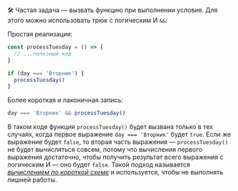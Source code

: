 🛠 Частая задача — вызвать функцию при выполнении условия. Для этого можно использовать трюк с логическим И `&&`:

Простая реализация:

```js
const processTuesday = () => {
  // ...полезный код
}

if (day === 'Вторник') {
  processTuesday()
}
```

Более короткая и лаконичная запись:

```js
day === 'Вторник' && processTuesday()
```

В таком коде функция `processTuesday()` будет вызвана только в тех случаях, когда первое выражение `day === 'Вторник'` будет `true`. Если же выражение будет `false`, то вторая часть выражения — `processTuesday()` не будет вычисляться совсем, потому что вычисления первого выражения достаточно, чтобы получить результат всего выражения с логическим И — оно будет `false`. Такой подход называется [_вычислением по короткой схеме_](https://ru.wikipedia.org/wiki/%D0%92%D1%8B%D1%87%D0%B8%D1%81%D0%BB%D0%B5%D0%BD%D0%B8%D1%8F_%D0%BF%D0%BE_%D0%BA%D0%BE%D1%80%D0%BE%D1%82%D0%BA%D0%BE%D0%B9_%D1%81%D1%85%D0%B5%D0%BC%D0%B5) и используется, чтобы не выполнять лишней работы.
